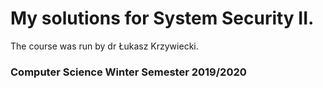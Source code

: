 # My solutions for  __System Security II__.

The course was run by dr Łukasz Krzywiecki.

### Computer Science Winter Semester 2019/2020
